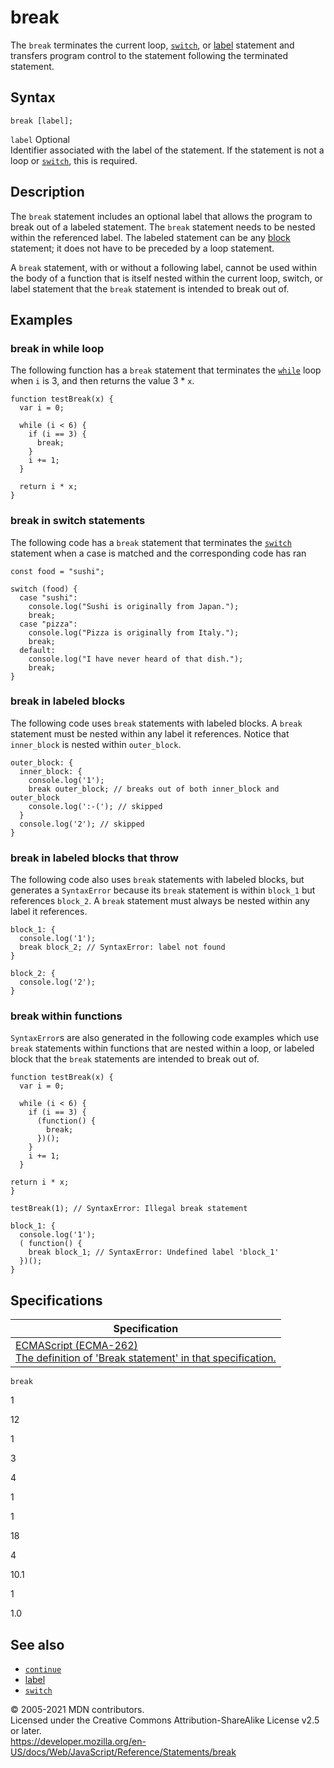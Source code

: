 # break

The `break` terminates the current loop, [`switch`](switch), or [label](label) statement and transfers program control to the statement following the terminated statement.

## Syntax

    break [label];

`label` <span class="badge inline optional">Optional</span>  
Identifier associated with the label of the statement. If the statement is not a loop or [`switch`](switch), this is required.

## Description

The `break` statement includes an optional label that allows the program to break out of a labeled statement. The `break` statement needs to be nested within the referenced label. The labeled statement can be any [block](block) statement; it does not have to be preceded by a loop statement.

A `break` statement, with or without a following label, cannot be used within the body of a function that is itself nested within the current loop, switch, or label statement that the `break` statement is intended to break out of.

## Examples

### break in while loop

The following function has a `break` statement that terminates the [`while`](while) loop when `i` is 3, and then returns the value 3 \* `x`.

    function testBreak(x) {
      var i = 0;

      while (i < 6) {
        if (i == 3) {
          break;
        }
        i += 1;
      }

      return i * x;
    }

### break in switch statements

The following code has a `break` statement that terminates the [`switch`](switch) statement when a case is matched and the corresponding code has ran

    const food = "sushi";

    switch (food) {
      case "sushi":
        console.log("Sushi is originally from Japan.");
        break;
      case "pizza":
        console.log("Pizza is originally from Italy.");
        break;
      default:
        console.log("I have never heard of that dish.");
        break;
    }

### break in labeled blocks

The following code uses `break` statements with labeled blocks. A `break` statement must be nested within any label it references. Notice that `inner_block` is nested within `outer_block`.

    outer_block: {
      inner_block: {
        console.log('1');
        break outer_block; // breaks out of both inner_block and outer_block
        console.log(':-('); // skipped
      }
      console.log('2'); // skipped
    }

### break in labeled blocks that throw

The following code also uses `break` statements with labeled blocks, but generates a `SyntaxError` because its `break` statement is within `block_1` but references `block_2`. A `break` statement must always be nested within any label it references.

    block_1: {
      console.log('1');
      break block_2; // SyntaxError: label not found
    }

    block_2: {
      console.log('2');
    }

### break within functions

`SyntaxError`s are also generated in the following code examples which use `break` statements within functions that are nested within a loop, or labeled block that the `break` statements are intended to break out of.

    function testBreak(x) {
      var i = 0;

      while (i < 6) {
        if (i == 3) {
          (function() {
            break;
          })();
        }
        i += 1;
      }

    return i * x;
    }

    testBreak(1); // SyntaxError: Illegal break statement

    block_1: {
      console.log('1');
      ( function() {
        break block_1; // SyntaxError: Undefined label 'block_1'
      })();
    }

## Specifications

<table><thead><tr class="header"><th>Specification</th></tr></thead><tbody><tr class="odd"><td><a href="https://tc39.es/ecma262/#sec-break-statement">ECMAScript (ECMA-262)<br />
<span class="small">The definition of 'Break statement' in that specification.</span></a></td></tr></tbody></table>

`break`

1

12

1

3

4

1

1

18

4

10.1

1

1.0

## See also

-   [`continue`](continue)
-   [label](label)
-   [`switch`](switch)

© 2005-2021 MDN contributors.  
Licensed under the Creative Commons Attribution-ShareAlike License v2.5 or later.  
<a href="https://developer.mozilla.org/en-US/docs/Web/JavaScript/Reference/Statements/break" class="_attribution-link">https://developer.mozilla.org/en-US/docs/Web/JavaScript/Reference/Statements/break</a>
